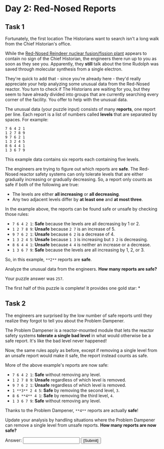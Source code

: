 # Day 2: Red-Nosed Reports 
## Task 1
Fortunately, the first location The Historians want to search isn't a long walk from the Chief Historian's office.

While the <a href="/2015/day/19">Red-Nosed Reindeer nuclear fusion/fission plant</a> appears to contain no sign of the Chief Historian, the engineers there run up to you as soon as they see you. Apparently, they **still** talk about the time Rudolph was saved through molecular synthesis from a single electron.

They're quick to add that - since you're already here - they'd really appreciate your help analyzing some unusual data from the Red-Nosed reactor. You turn to check if The Historians are waiting for you, but they seem to have already divided into groups that are currently searching every corner of the facility. You offer to help with the unusual data.

The unusual data (your puzzle input) consists of many **reports**, one report per line. Each report is a list of numbers called **levels** that are separated by spaces. For example:

```
7 6 4 2 1
1 2 7 8 9
9 7 6 2 1
1 3 2 4 5
8 6 4 4 1
1 3 6 7 9
```

This example data contains six reports each containing five levels.

The engineers are trying to figure out which reports are **safe**. The Red-Nosed reactor safety systems can only tolerate levels that are either gradually increasing or gradually decreasing. So, a report only counts as safe if both of the following are true:

 - The levels are either **all increasing** or **all decreasing**.
 - Any two adjacent levels differ by **at least one** and **at most three**.

In the example above, the reports can be found safe or unsafe by checking those rules:

 - `7 6 4 2 1`: **Safe** because the levels are all decreasing by 1 or 2.
 - `1 2 7 8 9`: **Unsafe** because `2 7` is an increase of 5.
 - `9 7 6 2 1`: **Unsafe** because `6 2` is a decrease of 4.
 - `1 3 2 4 5`: **Unsafe** because `1 3` is increasing but `3 2` is decreasing.
 - `8 6 4 4 1`: **Unsafe** because `4 4` is neither an increase or a decrease.
 - `1 3 6 7 9`: **Safe** because the levels are all increasing by 1, 2, or 3.

So, in this example, `**2**` reports are **safe**.

Analyze the unusual data from the engineers. **How many reports are safe?**

Your puzzle answer was `257`.
<p class="day-success">The first half of this puzzle is complete! It provides one gold star: *

## Task 2
The engineers are surprised by the low number of safe reports until they realize they forgot to tell you about the <span title="I need to get one of these!">Problem Dampener</span>.

The Problem Dampener is a reactor-mounted module that lets the reactor safety systems **tolerate a single bad level** in what would otherwise be a safe report. It's like the bad level never happened!

Now, the same rules apply as before, except if removing a single level from an unsafe report would make it safe, the report instead counts as safe.

More of the above example's reports are now safe:

 - `7 6 4 2 1`: **Safe** without removing any level.
 - `1 2 7 8 9`: **Unsafe** regardless of which level is removed.
 - `9 7 6 2 1`: **Unsafe** regardless of which level is removed.
 - `1 **3** 2 4 5`: **Safe** by removing the second level, `3`.
 - `8 6 **4** 4 1`: **Safe** by removing the third level, `4`.
 - `1 3 6 7 9`: **Safe** without removing any level.

Thanks to the Problem Dampener, `**4**` reports are actually **safe**!

Update your analysis by handling situations where the Problem Dampener can remove a single level from unsafe reports. **How many reports are now safe?**

<form method="post" action="2/answer"><input type="hidden" name="level" value="2"/>
Answer: <input type="text" name="answer" autocomplete="off"/> <input type="submit" value="[Submit]"/>
</form>